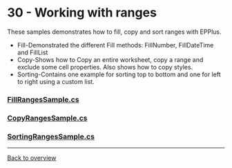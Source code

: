 ﻿# 30 - Working with ranges
These samples demonstrates how to fill, copy and sort ranges with EPPlus. 
- Fill-Demonstrated the different Fill methods: FillNumber, FillDateTime and FillList
- Copy-Shows how to Copy an entire worksheet, copy a range and exclude some cell properties. Also shows how to copy styles.
- Sorting-Contains one example for sorting top to bottom and one for left to right using a custom list.
### [FillRangesSample.cs](FillRangesSample.cs)
### [CopyRangesSample.cs](CopyRangesSample.cs)
### [SortingRangesSample.cs](SortingRangesSample.cs)
---
[Back to overview](/Readme.md)